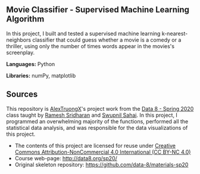 ## Movie Classifier - Supervised Machine Learning Algorithm
In this project, I built and tested a supervised machine learning k-nearest-neighbors classifier that could guess whether a movie is a comedy or a thriller, using only the number of times words appear in the movies's screenplay.

**Languages:** Python


**Libraries:** numPy, matplotlib

## Sources
This repository is [AlexTruongX](https://github.com/AlexTruong)'s project work from the [Data 8 - Spring 2020](https://github.com/data-8/materials-sp20) class taught by [Ramesh Sridharan](https://github.com/rameshvs) and [Swupnil Sahai](https://github.com/swupnil). In this project, I programmed an overwhelming majority of the functions, performed all the statistical data analysis, and was responsible for the data visualizations of this project. 

* The contents of this project are licensed for reuse under [Creative Commons Attribution-NonCommercial 4.0 International (CC BY-NC 4.0)](http://creativecommons.org/licenses/by-nc/4.0/)
* Course web-page: http://data8.org/sp20/
* Original skeleton repository: https://github.com/data-8/materials-sp20